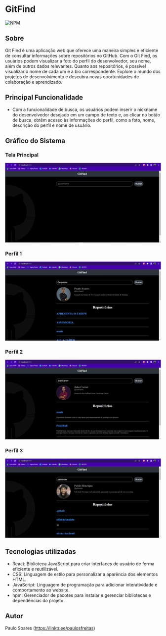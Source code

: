 # GitFind
[![NPM](https://img.shields.io/npm/l/react)](https://github.com/DevPauloS/GitFind/blob/master/LICENSE)

## Sobre
Git Find é uma aplicação web que oferece uma maneira simples e eficiente de consultar informações sobre repositórios no GitHub. Com o Git Find, os usuários podem visualizar a foto do perfil do desenvolvedor, seu nome, além de outros dados relevantes. Quanto aos repositórios, é possível visualizar o nome de cada um e a bio correspondente. Explore o mundo dos projetos de desenvolvimento e descubra novas oportunidades de colaboração e aprendizado.

## Principal Funcionalidade
- Com a funcionalidade de busca, os usuários podem inserir o nickname do desenvolvedor desejado em um campo de texto e, ao clicar no botão de busca, obtêm acesso às informações do perfil, como a foto, nome, descrição do perfil e nome de usuário.

## Gráfico do Sistema
### Tela Principal
![Tela Principal](https://github.com/DevPauloS/assets/blob/main/GITFIND/Principal.png)
### Perfil 1
![Perfil 1](https://github.com/DevPauloS/assets/blob/main/GITFIND/ex_1.png)
### Perfil 2
![Perfil 2](https://github.com/DevPauloS/assets/blob/main/GITFIND/ex_2.png)
### Perfil 3
![Perfil 3](https://github.com/DevPauloS/assets/blob/main/GITFIND/ex_3.png)


## Tecnologias utilizadas
- React: Biblioteca JavaScript para criar interfaces de usuário de forma eficiente e reutilizável.
- CSS: Linguagem de estilo para personalizar a aparência dos elementos HTML.
- JavaScript: Linguagem de programação para adicionar interatividade e comportamento ao website.
- npm: Gerenciador de pacotes para instalar e gerenciar bibliotecas e dependências do projeto.

## Autor
  Paulo Soares (https://linktr.ee/paulosfreitas)
